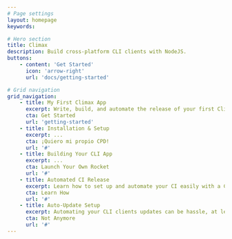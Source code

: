 ```yaml
---
# Page settings
layout: homepage
keywords:

# Hero section
title: Climax
description: Build cross-platform CLI clients with NodeJS.
buttons:
    - content: 'Get Started'
      icon: 'arrow-right'
      url: 'docs/getting-started'

# Grid navigation
grid_navigation:
    - title: My First Climax App
      excerpt: Write, build, and automate the release of your first Climax client via Travis CI.
      cta: Get Started
      url: 'getting-started'
    - title: Installation & Setup
      excerpt: ...
      cta: ¡Quiero mi propio CPD!
      url: '#'
    - title: Building Your CLI App
      excerpt: ...
      cta: Launch Your Own Rocket
      url: '#'
    - title: Automated CI Release
      excerpt: Learn how to set up and automate your CI easily with a Climax client.
      cta: Learn How
      url: '#'
    - title: Auto-Update Setup
      excerpt: Automating your CLI clients updates can be hassle, at least before Climax came out.
      cta: Not Anymore
      url: '#'
---
```

